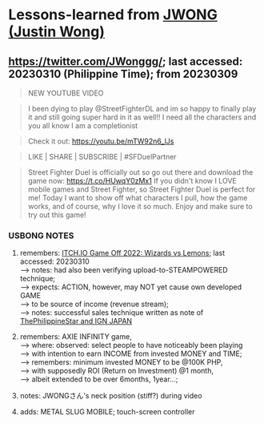 # Lessons-learned from [JWONG (Justin Wong)](https://twitter.com/JWonggg?ref_src=twsrc%5Egoogle%7Ctwcamp%5Eserp%7Ctwgr%5Eauthor)

## https://twitter.com/JWonggg/; last accessed: 20230310 (Philippine Time); from 20230309

> NEW YOUTUBE VIDEO 

> I been dying to play @StreetFighterDL and im so happy to finally play it and still going super hard in it as well!! I need all the characters and you all know I am a completionist 

> Check it out: https://youtu.be/mTW92n6_lJs 

> LIKE | SHARE | SUBSCRIBE | #SFDuelPartner

> Street Fighter Duel is officially out so go out there and download the game now: https://t.co/HUwqY0zMx1 If you didn't know I LOVE mobile games and Street Fighter, so Street Fighter Duel is perfect for me! Today I want to show off what characters I pull, how the game works, and of course, why I love it so much. Enjoy and make sure to try out this game!

### USBONG NOTES

1. remembers: [ITCH.IO Game Off 2022: Wizards vs Lemons](https://itch.io/jam/game-off-2022/rate/1782379); last accessed: 20230310<br/>
--> notes: had also been verifying upload-to-STEAMPOWERED technique; <br/>
--> expects: ACTION, however, may NOT yet cause own developed GAME<br/>
--> to be source of income (revenue stream);<br/>
--> notes: successful sales technique written as note of [ThePhilippineStar and IGN JAPAN](https://github.com/usbong/newsletters/blob/main/notes/LessonsLearned/thePhilippineStar/202303/thePhilippineStarV20230310.md)

2. remembers: AXIE INFINITY game, <br/>
--> where: observed: select people to have noticeably been playing <br/>
--> with intention to earn INCOME from invested MONEY and TIME; <br/>
--> remembers: minimum invested MONEY to be @100K PHP, <br/>
--> with supposedly ROI (Return on Investment) @1 month, <br/>
--> albeit extended to be over 6months, 1year...;

3. notes: JWONGさん's neck position (stiff?) during video

4. adds: METAL SLUG MOBILE; touch-screen controller
